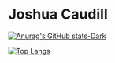 # Joshua Caudill

[![Anurag's GitHub stats-Dark](https://github-readme-stats.vercel.app/api?username=joshuacaudill60&show_icons=true)](https://github.com/anuraghazra/github-readme-stats)

[![Top Langs](https://github-readme-stats.vercel.app/api/top-langs/?username=joshuacaudill60)](https://github.com/anuraghazra/github-readme-stats)

